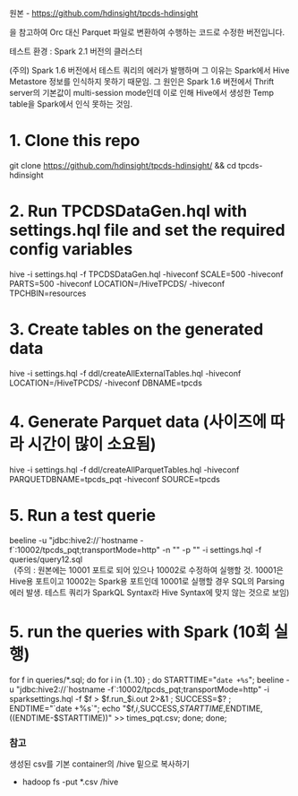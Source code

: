 원본 - https://github.com/hdinsight/tpcds-hdinsight

을 참고하여 Orc 대신 Parquet 파일로 변환하여 수행하는 코드로 수정한 버전입니다.

테스트 환경 : Spark 2.1 버전의 클러스터

(주의) 
Spark 1.6 버전에서 테스트 쿼리의 에러가 발행하며 그 이유는 Spark에서 Hive Metastore 정보를 인식하지 못하기 때문임. 그 원인은 Spark 1.6 버전에서 Thrift server의 기본값이 multi-session mode인데 이로 인해 Hive에서 생성한 Temp table을 Spark에서 인식 못하는 것임.

# 1. Clone this repo
   git clone https://github.com/hdinsight/tpcds-hdinsight/ && cd tpcds-hdinsight
# 2. Run TPCDSDataGen.hql with settings.hql file and set the required config variables
   hive -i settings.hql -f TPCDSDataGen.hql -hiveconf SCALE=500 -hiveconf PARTS=500 -hiveconf LOCATION=/HiveTPCDS/ -hiveconf TPCHBIN=resources
# 3. Create tables on the generated data
   hive -i settings.hql -f ddl/createAllExternalTables.hql -hiveconf LOCATION=/HiveTPCDS/ -hiveconf DBNAME=tpcds
# 4. Generate Parquet data (사이즈에 따라 시간이 많이 소요됨)
   hive -i settings.hql -f ddl/createAllParquetTables.hql -hiveconf PARQUETDBNAME=tpcds_pqt -hiveconf SOURCE=tpcds
# 5. Run a test querie
   beeline -u "jdbc:hive2://\`hostname -f\`:10002/tpcds_pqt;transportMode=http" -n "" -p "" -i settings.hql -f queries/query12.sql <br>
   (주의 : 원본에는 10001 포트로 되어 있으나 10002로 수정하여 실행할 것. 10001은 Hive용 포트이고 10002는 Spark용 포트인데 10001로 실행할 경우 SQL의 Parsing 에러 발생. 테스트 쿼리가 SparkQL Syntax라 Hive Syntax에 맞지 않는 것으로 보임)
# 5. run the queries with Spark (10회 실행)
   for f in queries/*.sql; do for i in {1..10} ; do STARTTIME="`date +%s`";  beeline -u "jdbc:hive2://\`hostname -f\`:10002/tpcds_pqt;transportMode=http" -i sparksettings.hql -f $f  > $f.run_$i.out 2>&1 ; SUCCESS=$? ; ENDTIME="`date +%s`"; echo "$f,$i,$SUCCESS,$STARTTIME,$ENDTIME,$(($ENDTIME-$STARTTIME))" >> times_pqt.csv; done; done; <br>

### 참고
생성된 csv를 기본 container의 /hive 밑으로 복사하기<br>
* hadoop fs -put *.csv /hive
